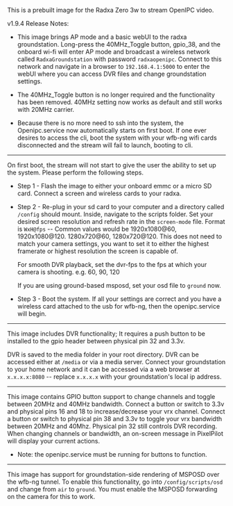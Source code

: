 This is a prebuilt image for the Radxa Zero 3w to stream OpenIPC video. 

v1.9.4 Release Notes:

* This image brings AP mode and a basic webUI to the radxa groundstation. Long-press the 40MHz_Toggle button, gpio_38, and the onboard wi-fi will enter AP mode and broadcast a wireless network called `RadxaGroundstation` with password `radxaopenipc`. Connect to this network and navigate in a browser to `192.168.4.1:5000` to enter the webUI where you can access DVR files and change groundstation settings.

* The 40MHz_Toggle button is no longer required and the functionality has been removed. 40MHz setting now works as default and still works with 20MHz carrier.

* Because there is no more need to ssh into the system, the Openipc.service now automatically starts on first boot. If one ever desires to access the cli, boot the system with your wfb-ng wifi cards disconnected and the stream will fail to launch, booting to cli.

***

On first boot, the stream will not start to give the user the ability to set up the system. Please perform the following steps.
 * Step 1 - Flash the image to either your onboard emmc or a micro SD card. Connect a screen and wireless cards to your radxa.

 * Step 2 - Re-plug in your sd card to your computer and a directory called `/config` should mount. Inside, navigate to the scripts folder. Set your desired screen resolution and refresh rate in the `screen-mode` file. Format is `WxH@fps` -- Common values would be 1920x1080@60, 1920x1080@120. 1280x720@60, 1280x720@120. This does not need to match your camera settings, you want to set it to either the highest framerate or highest resolution the screen is capable of.
 
   For smooth DVR playback, set the dvr-fps to the fps at which your camera is shooting. e.g. 60, 90, 120

   If you are using ground-based msposd, set your osd file to `ground` now.

* Step 3 - Boot the system. If all your settings are correct and you have a wireless card attached to the usb for wfb-ng, then the openipc.service will begin.
  

***

This image includes DVR functionality; It requires a push button to be installed to the gpio header between physical pin 32 and 3.3v.

DVR is saved to the media folder in your root directory. DVR can be accessed either at `/media` or via a media server. Connect your groundstation to your home network and it can be accessed via a web browser at `x.x.x.x:8080` -- replace `x.x.x.x` with your groundstation's local ip address.

***

This image contains GPIO button support to change channels and toggle between 20MHz and 40MHz bandwidth. Connect a button or switch to 3.3v and physical pins 16 and 18 to increase/decrease your vrx channel. Connect a button or switch to physical pin 38 and 3.3v to toggle your vrx bandwidth between 20MHz and 40Mhz. Physical pin 32 still controls DVR recording.
When changing channels or bandwidth, an on-screen message in PixelPilot will display your current actions.
* Note: the openipc.service must be running for buttons to function.

***

This image has support for groundstation-side rendering of MSPOSD over the wfb-ng tunnel. To enable this functionality, go into `/config/scripts/osd` and change from `air` to `ground`. You must enable the MSPOSD forwarding on the camera for this to work.

